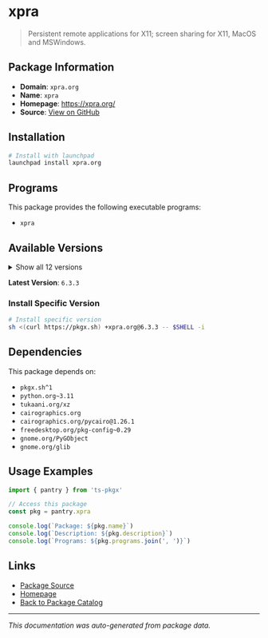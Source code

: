 # xpra

> Persistent remote applications for X11; screen sharing for X11, MacOS and MSWindows.

## Package Information

- **Domain**: `xpra.org`
- **Name**: `xpra`
- **Homepage**: https://xpra.org/
- **Source**: [View on GitHub](https://github.com/pkgxdev/pantry/tree/main/projects/xpra.org/package.yml)

## Installation

```bash
# Install with launchpad
launchpad install xpra.org
```

## Programs

This package provides the following executable programs:

- `xpra`

## Available Versions

<details>
<summary>Show all 12 versions</summary>

- `6.3.3`, `6.3.2`, `6.3.1`, `6.3.0`, `6.2.5`
- `6.2.4`, `6.2.3`, `6.2.2`, `6.2.1`, `6.2.0`
- `6.1.3`, `6.1.2`

</details>

**Latest Version**: `6.3.3`

### Install Specific Version

```bash
# Install specific version
sh <(curl https://pkgx.sh) +xpra.org@6.3.3 -- $SHELL -i
```

## Dependencies

This package depends on:

- `pkgx.sh^1`
- `python.org~3.11`
- `tukaani.org/xz`
- `cairographics.org`
- `cairographics.org/pycairo@1.26.1`
- `freedesktop.org/pkg-config~0.29`
- `gnome.org/PyGObject`
- `gnome.org/glib`

## Usage Examples

```typescript
import { pantry } from 'ts-pkgx'

// Access this package
const pkg = pantry.xpra

console.log(`Package: ${pkg.name}`)
console.log(`Description: ${pkg.description}`)
console.log(`Programs: ${pkg.programs.join(', ')}`)
```

## Links

- [Package Source](https://github.com/pkgxdev/pantry/tree/main/projects/xpra.org/package.yml)
- [Homepage](https://xpra.org/)
- [Back to Package Catalog](../../package-catalog.md)

---

*This documentation was auto-generated from package data.*
